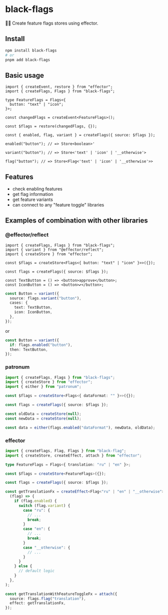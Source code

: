 # black-flags

🏴‍☠️ Create feature flags stores using effector.

## Install

```sh
npm install black-flags
# or
pnpm add black-flags
```

## Basic usage

```tsx
import { createEvent, restore } from "effector";
import { createFlags, Flags } from "black-flags";

type FeatureFlags = Flags<{
  button: "text" | "icon";
}>;

const changedFlags = createEvent<FeatureFlags>();

const $flags = restore(changedFlags, {});

const { enabled, flag, variant } = createFlags({ source: $flags });

enabled("button"); // => Store<boolean>'

variant("button"); // => Store<'text' | 'icon' | '__otherwise'>

flag("button"); // => Store<Flag<'text' | 'icon' | '__otherwise'>>
```

## Features

- check enabling features
- get flag information
- get feature variants
- can connect to any "feature toggle" libraries

## Examples of combination with other libraries

### @effector/reflect

```tsx
import { createFlags, Flags } from "black-flags";
import { variant } from "@effector/reflect";
import { createStore } from "effector";

const $flags = createStore<Flags<{ button: "text" | "icon" }>>({});

const flags = createFlags({ source: $flags });

const TextButton = () => <button>approve</button>;
const IconButton = () => <button>✔️</button>;
```

```ts
const Button = variant({
  source: flags.variant("button"),
  cases: {
    text: TextButton,
    icon: IconButton,
  },
});
```

or

```ts
const Button = variant({
  if: flags.enabled("button"),
  then: TextButton,
});
```

### patronum

```ts
import { createFlags, Flags } from "black-flags";
import { createStore } from "effector";
import { either } from "patronum";

const $flags = createStore<Flags<{ dataFormat: "" }>>({});

const flags = createFlags({ source: $flags });

const oldData = createStore(null);
const newData = createStore(null);

const data = either(flags.enabled("dataFormat"), newData, oldData);
```

### effector

```ts
import { createFlags, Flag, Flags } from "black-flag";
import { createStore, createEffect, attach } from "effector";

type FeatureFlags = Flags<{ translation: "ru" | "en" }>;

const $flags = createStore<FeatureFlags>({});

const flags = createFlags({ source: $flags });

const getTranslationFx = createEffect<Flag<"ru" | "en" | "__otherwise">, void>(
  (flag) => {
    if (flag.enabled) {
      switch (flag.variant) {
        case "ru": {
          // ...
          break;
        }
        case "en": {
          // ...
          break;
        }
        case "__otherwise": {
          // ...
        }
      }
    } else {
      // default logic
    }
  },
);

const getTranslationWithFeatureToggleFx = attach({
  source: flags.flag("translation"),
  effect: getTranslationFx,
});
```
